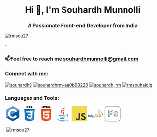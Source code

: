 <h1 align="center">Hi 👋, I'm Souhardh Munnolli</h1>
<h3 align="center">A Passionate Front-end Developer from India</h3>

<p align="left"> <img src="https://komarev.com/ghpvc/?username=rmsou27&label=Profile%20views&color=0e75b6&style=flat" alt="rmsou27" /> </p>

-<h3> 📫Feel free to reach me **souhardhmunnolli@gmail.com**</h3>

<h3 align="left">Connect with me:</h3>
<p align="centre">
<a href="https://twitter.com/souhardh9" target="blank"><img align="center" src="https://raw.githubusercontent.com/rahuldkjain/github-profile-readme-generator/master/src/images/icons/Social/twitter.svg" alt="souhardh9" height="50" width="50" /></a>
<a href="https://linkedin.com/in/souhardhrm-aa0b98220" target="blank"><img align="center" src="https://raw.githubusercontent.com/rahuldkjain/github-profile-readme-generator/master/src/images/icons/Social/linked-in-alt.svg" alt="souhardhrm-aa0b98220" height="50" width="50" /></a>
<a href="https://instagram.com/souhardh_rm" target="blank"><img align="center" src="https://raw.githubusercontent.com/rahuldkjain/github-profile-readme-generator/master/src/images/icons/Social/instagram.svg" alt="souhardh_rm" height="50" width="50" /></a>
<a href="https://auth.geeksforgeeks.org/user/rmsouhaiqjq" target="blank"><img align="center" src="https://raw.githubusercontent.com/rahuldkjain/github-profile-readme-generator/master/src/images/icons/Social/geeks-for-geeks.svg" alt="rmsouhaiqjq" height="50" width="50" /></a>
</p>

<h3 align="left">Languages and Tools:</h3>
<p align="left"> <a href="https://www.cprogramming.com/" target="_blank" rel="noreferrer"> <img src="https://raw.githubusercontent.com/devicons/devicon/master/icons/c/c-original.svg" alt="c" width="50" height="50"/> </a> <a href="https://www.w3schools.com/css/" target="_blank" rel="noreferrer"> <img src="https://raw.githubusercontent.com/devicons/devicon/master/icons/css3/css3-original-wordmark.svg" alt="css3" width="50" height="50"/> </a> <a href="https://www.w3.org/html/" target="_blank" rel="noreferrer"> <img src="https://raw.githubusercontent.com/devicons/devicon/master/icons/html5/html5-original-wordmark.svg" alt="html5" width="50" height="50"/> </a> <a href="https://www.java.com" target="_blank" rel="noreferrer"> <img src="https://raw.githubusercontent.com/devicons/devicon/master/icons/java/java-original.svg" alt="java" width="50" height="50"/> </a> <a href="https://developer.mozilla.org/en-US/docs/Web/JavaScript" target="_blank" rel="noreferrer"> <img src="https://raw.githubusercontent.com/devicons/devicon/master/icons/javascript/javascript-original.svg" alt="javascript" width="50" height="50"/> </a> <a href="https://www.mysql.com/" target="_blank" rel="noreferrer"> <img src="https://raw.githubusercontent.com/devicons/devicon/master/icons/mysql/mysql-original-wordmark.svg" alt="mysql" width="50" height="50"/> </a> <a href="https://www.photoshop.com/en" target="_blank" rel="noreferrer"> <img src="https://raw.githubusercontent.com/devicons/devicon/master/icons/photoshop/photoshop-line.svg" alt="photoshop" width="50" height="50"/> </a> </p>


<p>&nbsp;<img align="center" src="https://github-readme-stats.vercel.app/api?username=rmsou27&show_icons=true&locale=en" alt="rmsou27" /></p>



